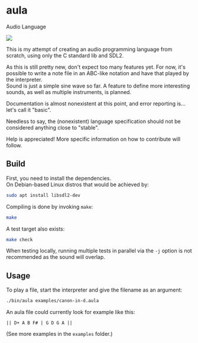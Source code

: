aula
====

Audio Language

![](https://github.com/zzril/aula/actions/workflows/c-cpp.yml/badge.svg)

This is my attempt of creating an audio programming language from scratch, using only the C standard lib and SDL2.

As this is still pretty new, don't expect too many features yet. For now, it's possible to write a note file in an ABC-like notation and have that played by the interpreter.  
Sound is just a simple sine wave so far. A feature to define more interesting sounds, as well as multiple instruments, is planned.

Documentation is almost nonexistent at this point, and error reporting is... let's call it "basic".

Needless to say, the (nonexistent) language specification should not be considered anything close to "stable".

Help is appreciated! More specific information on how to contribute will follow.

Build
-----

First, you need to install the dependencies.  
On Debian-based Linux distros that would be achieved by:  
```sh
sudo apt install libsdl2-dev
```

Compiling is done by invoking `make`:  
```sh
make
```

A test target also exists:  
```sh
make check
```

When testing locally, running multiple tests in parallel via the `-j` option is not recommended as the sound will overlap.

Usage
-----

To play a file, start the interpreter and give the filename as an argument:  
```sh
./bin/aula examples/canon-in-d.aula
```

An aula file could currently look for example like this:  
```
|| D+ A B F# | G D G A ||
```

(See more examples in the `examples` folder.)

